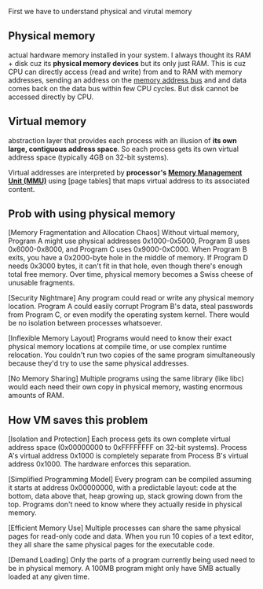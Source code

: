 First we have to understand physical and virutal memory

## Physical memory
actual hardware memory installed in your system. I always thought its RAM + disk cuz its **physical memory devices** but its only
just RAM. This is cuz CPU can directly access (read and write) from and to RAM with memory addresses, sending an address on the [memory address bus]() and 
and data comes back on the data bus within few CPU cycles. But disk cannot be accessed directly by CPU.

## Virtual memory
abstraction layer that provides each process with an illusion of **its own large, contiguous address space**. So each process gets its own 
virtual address space (typically 4GB on 32-bit systems).

Virtual addresses are interpreted by **processor's [Memory Management Unit (MMU)](https://github.com/brian6484/CSKnowledge/blob/main/Operating%20System/Linux/Memory%20Management%20Unit%20(MMU).md)** using [page tables] that maps virtual address to its associated content.

## Prob with using physical memory
[Memory Fragmentation and Allocation Chaos]
Without virtual memory, Program A might use physical addresses 0x1000-0x5000, Program B uses 0x6000-0x8000, and Program C uses 0x9000-0xC000. When Program B exits, you have a 0x2000-byte hole in the middle of memory. If Program D needs 0x3000 bytes, it can't fit in that hole, even though there's enough total free memory. Over time, physical memory becomes a Swiss cheese of unusable fragments.

[Security Nightmare]
Any program could read or write any physical memory location. Program A could easily corrupt Program B's data, steal passwords from Program C, or even modify the operating system kernel. There would be no isolation between processes whatsoever.

[Inflexible Memory Layout]
Programs would need to know their exact physical memory locations at compile time, or use complex runtime relocation. You couldn't run two copies of the same program simultaneously because they'd try to use the same physical addresses.

[No Memory Sharing]
Multiple programs using the same library (like libc) would each need their own copy in physical memory, wasting enormous amounts of RAM.

## How VM saves this problem
[Isolation and Protection]
Each process gets its own complete virtual address space (0x00000000 to 0xFFFFFFFF on 32-bit systems). Process A's virtual address 0x1000 is completely separate from Process B's virtual address 0x1000. The hardware enforces this separation.

[Simplified Programming Model]
Every program can be compiled assuming it starts at address 0x00000000, with a predictable layout: code at the bottom, data above that, heap growing up, stack growing down from the top. Programs don't need to know where they actually reside in physical memory.

[Efficient Memory Use]
Multiple processes can share the same physical pages for read-only code and data. When you run 10 copies of a text editor, they all share the same physical pages for the executable code.

[Demand Loading]
Only the parts of a program currently being used need to be in physical memory. A 100MB program might only have 5MB actually loaded at any given time.
